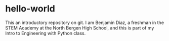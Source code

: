 # hello-world
This an introductory repository on git. 
I am Benjamin Diaz, a freshman in the STEM Academy at the North Bergen High School, and this is part of my Intro to Engineering with Python class. 
